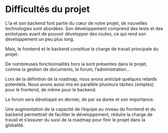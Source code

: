 # Difficultés du projet

L’ia et son backend font partie du cœur de notre projet, de nouvelles technologies sont abordées. Son développement comprend des tests et des prototypes avant de pouvoir développer des routes, ce qui rend son développement un peu plus long.

Mais, le frontend et le backend constitue la charge de travail principale du projet.

De nombreuses fonctionnalités hors ia sont présentes dans le projet, comme la gestion de documents, le forum, l’administration...

Lors de la définition de la roadmap, nous avons anticipé quelques retards potentiels. Nous avons aussi mis en parallèle plusieurs tâches (simples) pour le frontend, de même pour le backend.

Le forum sera développé en dernier, de par sa durée et son importance.

Une augmentation de la capacité de l’équipe au niveau du frontend et du backend permettrait de faciliter le développement, réduire la charge de travail et s’assurer du suivi de la roadmap pour finir le projet dans la globalité.